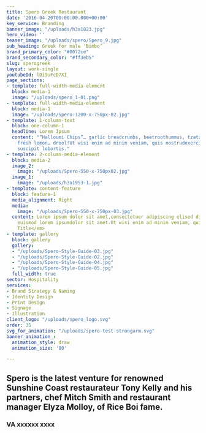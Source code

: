```yaml
---
title: Spero Greek Restaurant
date: '2016-04-20T00:00:00.000+00:00'
key_service: Branding
banner_image: "/uploads/h3a1823.jpg"
hero_video: ''
teaser_image: "/uploads/spero/Spero_9.jpg"
sub_heading: Greek for male 'Bimbo’
brand_primary_color: "#0072ce"
brand_secondary_color: "#ff3eb5"
slug: sperogreek
layout: work-single
youtubeId: lDi9uFcD7XI
page_sections:
- template: full-width-media-element
  block: media-1
  image: "/uploads/spero_1-01.png"
- template: full-width-media-element
  block: media-1
  image: "/uploads/Spero-1200-x-750px-02.jpg"
- template: 1-column-text
  block: one-column-1
  headline: Lorem Ipsum
  content: "“Halloumi Chips”… garlic breadcrumbs, beetroothummus, tzatziki, parsley,
    fresh lemon… drool!Ut wisi enim ad minim veniam, quis nostrudexerci tation ullamcorper
    suscipit lobortis."
- template: 2-column-media-element
  block: media-2
  image_2:
    image: "/uploads/Spero-550-x-750px02.jpg"
  image_1:
    image: "/uploads/h3a1953-1.jpg"
- template: content-feature
  block: feature-1
  media_alignment: Right
  media:
    image: "/uploads/Spero-550-x-750px-03.jpg"
  content: Lorem ipsum dolor sit amet,consectetuer adipiscing elised diamnonummy nibh
    euismod lorem ipsumdolor sit amet.Ut wisi enim ad minim veniam, quisnostrud exercitation.’<em><br><br>Name,
    Title</em>
- template: gallery
  block: gallery
  gallery:
  - "/uploads/Spero-Style-Guide-03.jpg"
  - "/uploads/Spero-Style-Guide-02.jpg"
  - "/uploads/Spero-Style-Guide-04.jpg"
  - "/uploads/Spero-Style-Guide-05.jpg"
  full_width: true
sector: Hospitality
services:
- Brand Strategy & Naming
- Identity Design
- Print Design
- Signage
- Illustration
client_logo: "/uploads/spero_logo.svg"
order: 35
svg_for_animation: "/uploads/spero-test-strongarm.svg"
banner_animation_:
  animation_style: draw
  animation_size: '80'

---
```

## Spero is the latest venture for renowned Sunshine Coast restaurateur Tony Kelly and his partners, chef Mitch Smith and restaurant manager Elyza Molloy, of Rice Boi fame.

### VA xxxxxx xxxx